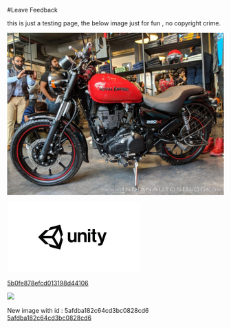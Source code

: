 #Leave Feedback

<div id="feedback-container"></div>
this is just a testing page,
the below image just for fun , no copyright crime.

![abc](Images/Enfiled_5b0fe878efcd013198d44105.jpg)

![abc](Images/DW5a963922d2f2b83b4ce3e9c6_5b0d2010efcd013198d41b72.png)


[5b0fe878efcd013198d44106](Examples/DW5a96364cb125ec3c70150c47_5b0fe878efcd013198d44106.cs)

![](https://images.pexels.com/photos/67636/rose-blue-flower-rose-blooms-67636.jpeg)


New image with id : 5afdba182c64cd3bc0828cd6
[5afdba182c64cd3bc0828cd6](Examples/DW5a96364cb125ec3c70150c47_5afdba182c64cd3bc0828cd6.cs)
